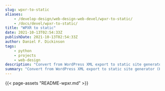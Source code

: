```yaml
---
slug: wpxr-to-static
aliases:
    - /develop-design/web-design-web-devel/wpxr-to-static/
    - /docs/devel/wpxr-to-static/
title: "WPXR to static"
date: 2021-10-13T02:54:33Z
publishDate: 2021-10-13T02:54:33Z
author: Daniel F. Dickinson
tags:
    - python
    - projects
    - web-design
description: "Convert from WordPress XML export to static site generator (Hugo)"
summary: "Convert from WordPress XML export to static site generator (Hugo)"
---
```


{{< page-assets "README-wpxr.md" >}}
